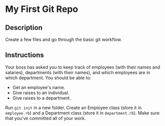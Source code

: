 # My First Git Repo

## Description

Create a few files and go through the basic git workflow.

## Instructions

Your boss has asked you to keep track of employees (with their names and salaries), departments (with their names), and which employees are in which department.  You should be able to:

* Get an employee's name.
* Give raises to an individual.
* Give raises to a department.

Run `git init` in a new folder.  Create an Employee class (store it in `employee.rb`) and a Department class (store it in `department.rb`).  Make sure that you've committed all of your work.

